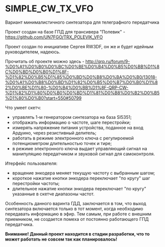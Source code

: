 # SIMPLE_CW_TX_VFO

Вариант минималистичного синтезатора для телеграфного передатчика

Проект создан на базе ГПД для трансивера "Полевик" - https://github.com/UN7FGO/TRX_POLEVIK_VFO

Проект создан по инициативе Сергея RW3DF, он же и будет идейным руководителем, надеюсь.

Прочитать об проекте можно здесь - http://qrp.ru/forum/9-%D0%A1%D0%B0%D0%BC%D0%BE%D0%B4%D0%B5%D0%BB%D1%8C%D0%BD%D0%B0%D1%8F-%D1%82%D0%B5%D1%85%D0%BD%D0%B8%D0%BA%D0%B0/13018-%D0%A1%D0%B8%D0%BD%D1%82%D0%B5%D0%B7%D0%B0%D1%82%D0%BE%D1%80-%D0%B4%D0%BB%D1%8F-QRP-CW-%D1%82%D1%80%D0%B0%D0%BD%D1%81%D0%B8%D0%B2%D0%B5%D1%80%D0%B0?start=550#50799

Что умеет скетч:
- управлять 1-м генератором синтезатора на база SI5351;
- отображать информацию о частоте, шаге перестройки;
- измерять напряжение питания устройства, поданное на вход Ардуино, через резистивный делитель;
- работать в режиме электронного ключа с регулироемой потенциометром длительностью точек и тире;
- в режиме электронного ключа выдает управляющий сигнал на манипуляцию передатчиком и звуковой сигнал для самоконтроля.

Итерфейс пользователя:
- вращение энкодера меняет текущую частоту с выбранным шагом;
- короткое нажатие кнопки энкодера переключает "по кругу" шаг перестройки частоты;
- длительное нажатие кнопки энкодера переключает "по кругу" указанные в скетче диапазоны частот.

Особенность данного варинта ГДД, заключается в том, что выход синтезатора включается только в тот момент, когда необходимо передавать информацию в эфир.
Тем самым, при работе с внешним приемником, не создается помеха от постоянно работающего ГПД передатчика.


**Внимание! Данный проект находится в стадии разработки, что то может работать не совсем так как планировалось!**
